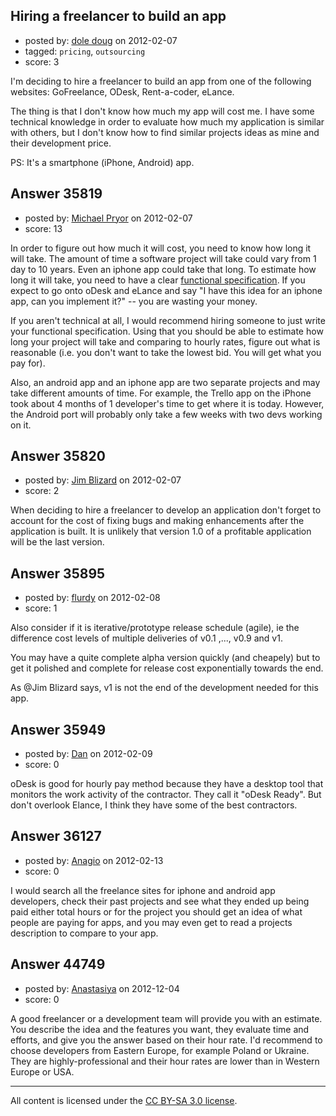 ## Hiring a freelancer to build an app

- posted by: [dole doug](https://stackexchange.com/users/-1/8122-dole-doug) on 2012-02-07
- tagged: `pricing`, `outsourcing`
- score: 3

I'm deciding to hire a freelancer to build an app from one of the following websites: GoFreelance, ODesk, Rent-a-coder, eLance.

The thing is that I don't know how much my app will cost me. I have some technical knowledge in order to evaluate how much my application is similar with others, but I don't know how to find similar projects ideas as mine and their development price.  

PS: It's a smartphone (iPhone, Android) app.


## Answer 35819

- posted by: [Michael Pryor](https://stackexchange.com/users/-1/130-michael-pryor) on 2012-02-07
- score: 13

<p>In order to figure out how much it will cost, you need to know how long it will take.  The amount of time a software project will take could vary from 1 day to 10 years.  Even an iphone app could take that long.  To estimate how long it will take, you need to have a clear <a href="http://www.joelonsoftware.com/articles/fog0000000036.html">functional specification</a>.  If you expect to go onto oDesk and eLance and say "I have this idea for an iphone app, can you implement it?" -- you are wasting your money.</p>

<p>If you aren't technical at all, I would recommend hiring someone to just write your functional specification.  Using that you should be able to estimate how long your project will take and comparing to hourly rates, figure out what is reasonable (i.e. you don't want to take the lowest bid. You will get what you pay for).</p>

<p>Also, an android app and an iphone app are two separate projects and may take different amounts of time.  For example, the Trello app on the iPhone took about 4 months of 1 developer's time to get where it is today.  However, the Android port will probably only take a few weeks with two devs working on it.  </p>



## Answer 35820

- posted by: [Jim Blizard](https://stackexchange.com/users/-1/1309-jim-blizard) on 2012-02-07
- score: 2

When deciding to hire a freelancer to develop an application don't forget to account for the cost of fixing bugs and making enhancements after the application is built. It is unlikely that version 1.0 of a profitable application will be the last version. 



## Answer 35895

- posted by: [flurdy](https://stackexchange.com/users/-1/15707-flurdy) on 2012-02-08
- score: 1

Also consider if it is iterative/prototype release schedule (agile), ie the difference cost levels of multiple deliveries of v0.1 ,..., v0.9 and v1.

You may have a quite complete alpha version quickly (and cheapely) but to get it polished and complete for release cost exponentially towards the end.

As @Jim Blizard says, v1 is not the end of the development needed for this app.


## Answer 35949

- posted by: [Dan](https://stackexchange.com/users/-1/16275-dan) on 2012-02-09
- score: 0

oDesk is good for hourly pay method because they have a desktop tool that monitors the work activity of the contractor. They call it "oDesk Ready". But don't overlook Elance, I think they have some of the best contractors.


## Answer 36127

- posted by: [Anagio](https://stackexchange.com/users/-1/14857-anagio) on 2012-02-13
- score: 0

I would search all the freelance sites for iphone and android app developers, check their past projects and see what they ended up being paid either total hours or for the project you should get an idea of what people are paying for apps, and you may even get to read a projects description to compare to your app.


## Answer 44749

- posted by: [Anastasiya](https://stackexchange.com/users/-1/21909-anastasiya) on 2012-12-04
- score: 0

A good freelancer or a development team will provide you with an estimate. You describe the idea and the features you want, they evaluate time and efforts, and give you the answer based on their hour rate. I'd recommend to choose developers from Eastern Europe, for example Poland or Ukraine. They are highly-professional and their hour rates are lower than in Western Europe or USA.



---

All content is licensed under the [CC BY-SA 3.0 license](https://creativecommons.org/licenses/by-sa/3.0/).
